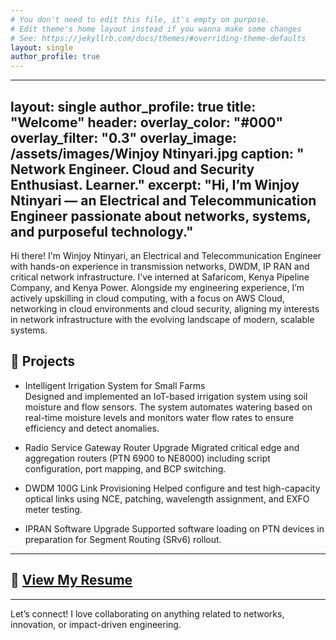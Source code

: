 ```yaml
---
# You don't need to edit this file, it's empty on purpose.
# Edit theme's home layout instead if you wanna make some changes
# See: https://jekyllrb.com/docs/themes/#overriding-theme-defaults
layout: single
author_profile: true
---
```

---
layout: single
author_profile: true
title: "Welcome"
header:
  overlay_color: "#000"
  overlay_filter: "0.3"
  overlay_image: /assets/images/Winjoy Ntinyari.jpg
  caption: " Network Engineer. Cloud and Security Enthusiast. Learner."
excerpt: "Hi, I’m Winjoy Ntinyari — an Electrical and Telecommunication Engineer passionate about networks, systems, and purposeful technology."
---

Hi there! I'm Winjoy Ntinyari, an Electrical and Telecommunication Engineer with hands-on experience in transmission networks, DWDM, IP RAN and critical network infrastructure. I’ve interned at Safaricom, Kenya Pipeline Company, and Kenya Power. Alongside my engineering experience, I’m actively upskilling in cloud computing, with a focus on AWS Cloud, networking in cloud environments and cloud security, aligning my interests in network infrastructure with the evolving landscape of modern, scalable systems.

## 🚀 Projects

- Intelligent Irrigation System for Small Farms  
  Designed and implemented an IoT-based irrigation system using soil moisture and flow sensors. The system automates watering based on real-time moisture levels and monitors water flow rates to ensure efficiency and detect anomalies.

- Radio Service Gateway Router Upgrade 
  Migrated critical edge and aggregation routers (PTN 6900 to NE8000) including script configuration, port mapping, and BCP switching.

- DWDM 100G Link Provisioning 
  Helped configure and test high-capacity optical links using NCE, patching, wavelength assignment, and EXFO meter testing.

- IPRAN Software Upgrade 
  Supported software loading on PTN devices in preparation for Segment Routing (SRv6) rollout.

---

## 📄 [View My Resume](/assets/files/Winjoy_Ntinyari_Resume_.pdf)

---

Let’s connect! I love collaborating on anything related to networks, innovation, or impact-driven engineering.
